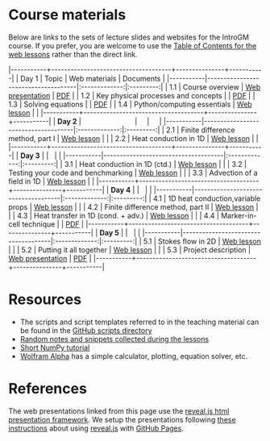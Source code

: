 Course materials
================

Below are links to the sets of lecture slides and websites for the IntroGM course.
If you prefer, you are welcome to use the [Table of Contents for the web lessons](https://introgm.github.io/lessons/#) rather than the direct link.

|-----------+-------------------------------------+---------------+-----------|
| Day 1     | Topic                               | Web materials | Documents |
|-----------|-------------------------------------|:-------------:|:---------:|
| 1.1       | Course overview                     | [Web presentation](https://introgm.github.io/slides/course-overview/) | [PDF](https://introgm.github.io/slides/course-overview/01-Course-overview.pdf) |
| 1.2       | Key physical processes and concepts |               | [PDF](https://introgm.github.io/slides/key-physical-processes-and-concepts/02-Key-physical-processes-and-concepts.pdf) |
| 1.3       | Solving equations                   |               | [PDF](https://introgm.github.io/slides/solving-equations/03-Solving-equations.pdf) |
| 1.4       | Python/computing essentials         | [Web lesson](https://introgm.github.io/lessons/python_essentials.html) |     |
|-----------+-------------------------------------+---------------+-----------|
| **Day 2** |                                     |               |           |
|-----------|-------------------------------------|:-------------:|:---------:|
| 2.1       | Finite difference method, part I    | [Web lesson](https://introgm.github.io/lessons/finite_differences_1.html) |     |
| 2.2       | Heat conduction in 1D               | [Web lesson](https://introgm.github.io/lessons/fd_heat_conduction.html) |     |
|-----------+-------------------------------------+---------------+-----------|
| **Day 3** |                                     |               |           |
|-----------|-------------------------------------|:-------------:|:---------:|
| 3.1       | Heat conduction in 1D (ctd.)        | [Web lesson](https://introgm.github.io/lessons/fd_heat_conduction.html) |           |
| 3.2       | Testing your code and benchmarking  | [Web lesson](https://introgm.github.io/lessons/testing-your-code.html) |           |
| 3.3       | Advection of a field in 1D          | [Web lesson](https://introgm.github.io/lessons/advection.html) |           |
|-----------+-------------------------------------+---------------+-----------|
| **Day 4** |                                     |               |           |
|-----------|-------------------------------------|:-------------:|:---------:|
| 4.1       | 1D heat conduction,variable props   | [Web lesson](https://introgm.github.io/lessons/fd_heat_conduction.html#spatially-varying-physical-parameters) |           |
| 4.2       | Finite difference method, part II   | [Web lesson](https://introgm.github.io/lessons/fd_part2.html) |           |
| 4.3       | Heat transfer in 1D (cond. + adv.)  | [Web lesson](https://introgm.github.io/lessons/full_heat.html) |           |
| 4.4       | Marker-in-cell technique            |               | [PDF](https://introgm.github.io/slides/marker-in-cell-technique/Marker-in-cell-technique.pdf) |
|-----------+-------------------------------------+---------------+-----------|
| **Day 5** |                                     |               |           |
|-----------|-------------------------------------|:-------------:|:---------:|
| 5.1       | Stokes flow in 2D                   | [Web lesson](https://introgm.github.io/lessons/2dstokes.html) |           |
| 5.2       | Putting it all together             | [Web lesson](https://introgm.github.io/lessons/putting-it-together.html) |           |
| 5.3       | Project description                 | [Web presentation](https://introgm.github.io/slides/project-overview/) | [PDF](https://introgm.github.io/slides/project-overview/project-overview.pdf) |
|-----------+-------------------------------------+---------------+-----------|

Resources
=========
- The scripts and script templates referred to in the teaching material can be found in the [GitHub scripts directory](https://github.com/IntroGM/introgm.github.io/tree/master/teaching_material/docs/source/scripts)
- [Random notes and snippets collected during the lessons](https://hackmd.io/JwZgrAZgphCMUFpgAYBsAjBAWWYsPXQwRGAGMssoyBDAdjoCZGg=#)
- [Short NumPy tutorial](https://engineering.ucsb.edu/~shell/che210d/numpy.pdf)
- [Wolfram Alpha](https://www.wolframalpha.com/examples/Math.html) has a simple calculator, plotting, equation solver, etc.

References
==========
The web presentations linked from this page use the [reveal.js html presentation framework](https://github.com/hakimel/reveal.js/).
We setup the presentations following [these instructions](https://www.chenhuijing.com/blog/revealjs-and-github-pages/#🎹) about using [reveal.js](https://github.com/hakimel/reveal.js/) with [GitHub Pages](https://pages.github.com/).
